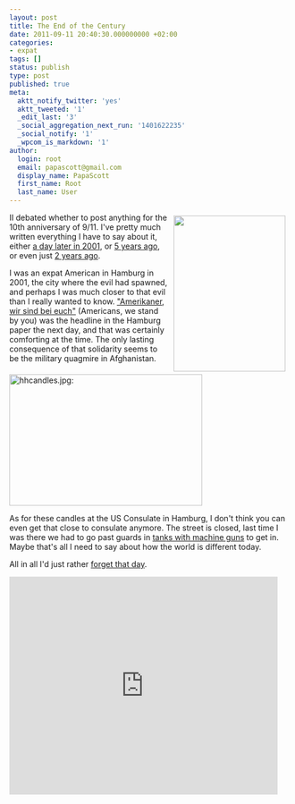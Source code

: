 ```yaml
---
layout: post
title: The End of the Century
date: 2011-09-11 20:40:30.000000000 +02:00
categories:
- expat
tags: []
status: publish
type: post
published: true
meta:
  aktt_notify_twitter: 'yes'
  aktt_tweeted: '1'
  _edit_last: '3'
  _social_aggregation_next_run: '1401622235'
  _social_notify: '1'
  _wpcom_is_markdown: '1'
author:
  login: root
  email: papascott@gmail.com
  display_name: PapaScott
  first_name: Root
  last_name: User
---
```

<p><img src="https://papascott-de.s3.amazonaws.com/wordpress/wp-content/uploads/2001/09/s1poster.jpg" width="200" height="279" hspace="10" vspace="5" border="0" align="right" />II debated whether to post anything for the 10th anniversary of 9/11. I've pretty much written everything I have to say about it, either <a href="/archives/2001/09/12/the-day-the-earth-stood-still/">a day later in 2001</a>, or <a href="/archives/2006/09/10/five-years/">5 years ago</a>, or even just <a href="/archives/2009/09/11/inner-peace/">2 years ago</a>.</p>
<p>I was an expat American in Hamburg in 2001, the city where the evil had spawned, and perhaps I was much closer to that evil than I really wanted to know. <a href="/archives/2001/09/13/were-in-this-together/">"Amerikaner, wir sind bei euch"</a> (Americans, we stand by you) was the headline in the Hamburg paper the next day, and that was certainly comforting at the time. The only lasting consequence of that solidarity seems to be the military quagmire in Afghanistan.</p>
<p><a href="/archives/2001/09/16/sunday-at-home/"><img src="https://papascott-de.s3.amazonaws.com/wordpress/wp-content/uploads/2001/09/hhcandles.jpg" height="235" width="345" border="0" alt="hhcandles.jpg: " /></a></p>
<p>As for these candles at the US Consulate in Hamburg, I don't think you can even get that close to consulate anymore. The street is closed, last time I was there we had to go past guards in <a href="/archives/2002/11/02/terror-begins-at-home/">tanks with machine guns</a> to get in. Maybe that's all I need to say about how the world is different today.</p>
<p>All in all I'd just rather <a href="http://www.youtube.com/watch?v=52mgnN9xfvA">forget that day</a>.</p>
<p><iframe width="480" height="390" src="https://www.youtube.com/embed/52mgnN9xfvA" frameborder="0" allowfullscreen></iframe></p>
